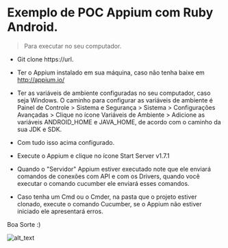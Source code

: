 # Exemplo de POC Appium com Ruby Android.

>Para executar no seu computador.

- Git clone https://url.

- Ter o Appium instalado em sua máquina, caso não tenha baixe em http://appium.io/

- Ter as variáveis de ambiente configuradas no seu computador, caso seja Windows.
O caminho para configurar as variáveis de ambiente é 
Painel de Controle > Sistema e Segurança > Sistema > Configurações Avançadas > Clique no ícone Variáveis de Ambiente >  Adicione as variáveis 
ANDROID_HOME e JAVA_HOME, de acordo com o caminho da sua JDK e SDK.

- Com tudo isso acima configurado.

- Execute o Appium e clique no ícone Start Server v1.7.1

- Quando o "Servidor" Appium estiver executado note que ele enviará comandos de conexões com API e com os Drivers, quando você executar o comando cucumber ele enviará esses comandos.

- Caso tenha um Cmd ou o Cmder, na pasta que o projeto estiver clonado, execute o comando Cucumber, se o Appium não estiver iniciado ele
apresentará erros.

Boa Sorte :)


![alt_text](https://matera.com/br/wp-content/uploads/2015/10/appium_logo-538x294.jpg)
